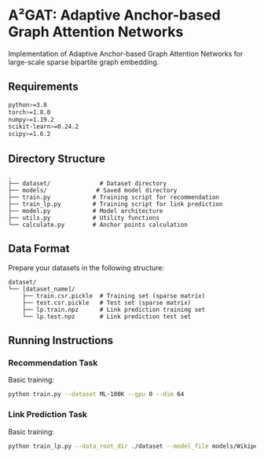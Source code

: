 # A²GAT: Adaptive Anchor-based Graph Attention Networks

Implementation of Adaptive Anchor-based Graph Attention Networks for large-scale sparse bipartite graph embedding.

## Requirements

```bash
python>=3.8
torch>=1.8.0
numpy>=1.19.2
scikit-learn>=0.24.2
scipy>=1.6.2
```

## Directory Structure

```
.
├── dataset/              # Dataset directory
├── models/              # Saved model directory
├── train.py            # Training script for recommendation
├── train_lp.py         # Training script for link prediction
├── model.py            # Model architecture
├── utils.py            # Utility functions
└── calculate.py        # Anchor points calculation
```

## Data Format

Prepare your datasets in the following structure:

```
dataset/
└── [dataset_name]/
    ├── train.csr.pickle  # Training set (sparse matrix)
    ├── test.csr.pickle   # Test set (sparse matrix)
    ├── lp.train.npz      # Link prediction training set
    └── lp.test.npz       # Link prediction test set
```

## Running Instructions

### Recommendation Task

Basic training:
```bash
python train.py --dataset ML-100K --gpu 0 --dim 64
```


### Link Prediction Task

Basic training:
```bash
python train_lp.py --data_root_dir ./dataset --model_file models/Wikipedia/model.pt --gpu 0
```
